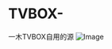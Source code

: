 # TVBOX-
一木TVBOX自用的源
![Image](https://m.360buyimg.com/babel/jfs/t1/98218/22/27501/307340/6360ceffE429b70b9/5cbcfd59a336c3ca.jpg)
